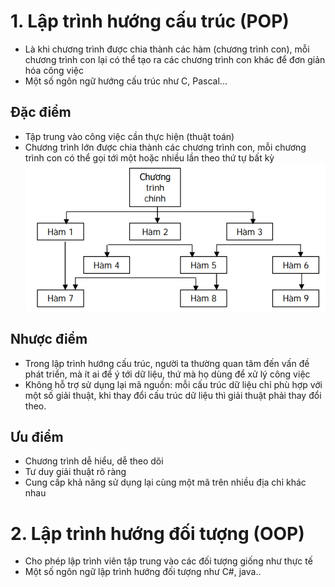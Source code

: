# 1. Lập trình hướng cấu trúc (POP)
- Là khi chương trình được chia thành các hàm (chương trình con), mỗi chương trình con lại có thể tạo ra các chương trình con khác để đơn giản hóa công việc
- Một số ngôn ngữ hướng cấu trúc như C, Pascal...
## Đặc điểm
- Tập trung vào công việc cần thực hiện (thuật toán)
- Chương trình lớn được chia thành các chương trình con, mỗi chương trình con có thể gọi tới một hoặc nhiều lần theo thứ tự bất kỳ
![phuong-phap-lap-trinh](sourceCode/image/lap_trinh_cau_truc_1.png)
## Nhược điểm
- Trong lập trình hướng cấu trúc, người ta thường quan tâm đến vấn đề phát triển, mà ít ai để ý tới dữ liệu, thứ mà họ dùng để xử lý công việc
- Không hỗ trợ sử dụng lại mã nguồn: mỗi cấu trúc dữ liệu chỉ phù hợp với một số giải thuật, khi thay đổi cấu trúc dữ liệu thì giải thuật phải thay đổi theo.
## Ưu điểm
- Chương trình dễ hiểu, dễ theo dõi
- Tư duy giải thuật rõ ràng
- Cung cấp khả năng sử dụng lại cùng một mã trên nhiều địa chỉ khác nhau
# 2. Lập trình hướng đối tượng (OOP)
- Cho phép lập trình viên tập trung vào các đối tượng giống như thực tế
- Một số ngôn ngữ lập trình hướng đối tượng như C#, java..
